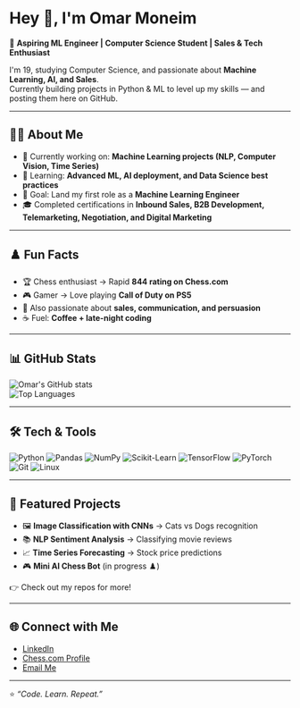 # Hey 👋, I'm Omar Moneim  

🚀 **Aspiring ML Engineer | Computer Science Student | Sales & Tech Enthusiast**  

I'm 19, studying Computer Science, and passionate about **Machine Learning, AI, and Sales**.  
Currently building projects in Python & ML to level up my skills — and posting them here on GitHub.  

---

## 🧑‍💻 About Me
- 🔭 Currently working on: **Machine Learning projects (NLP, Computer Vision, Time Series)**
- 🌱 Learning: **Advanced ML, AI deployment, and Data Science best practices**
- 🎯 Goal: Land my first role as a **Machine Learning Engineer**
- 🎓 Completed certifications in **Inbound Sales, B2B Development, Telemarketing, Negotiation, and Digital Marketing**

---

## ♟️ Fun Facts
- 🏆 Chess enthusiast → Rapid **844 rating on Chess.com**  
- 🎮 Gamer → Love playing **Call of Duty on PS5**  
- 🎤 Also passionate about **sales, communication, and persuasion**  
- ☕ Fuel: **Coffee + late-night coding**  

---

## 📊 GitHub Stats  
![Omar's GitHub stats](https://github-readme-stats.vercel.app/api?username=OmarMoneim&show_icons=true&theme=tokyonight)  
![Top Languages](https://github-readme-stats.vercel.app/api/top-langs/?username=OmarMoneim&layout=compact&theme=tokyonight)  

---

## 🛠️ Tech & Tools
![Python](https://img.shields.io/badge/Python-3776AB?style=flat-square&logo=python&logoColor=white)
![Pandas](https://img.shields.io/badge/Pandas-150458?style=flat-square&logo=pandas&logoColor=white)
![NumPy](https://img.shields.io/badge/Numpy-013243?style=flat-square&logo=numpy&logoColor=white)
![Scikit-Learn](https://img.shields.io/badge/ScikitLearn-F7931E?style=flat-square&logo=scikitlearn&logoColor=white)
![TensorFlow](https://img.shields.io/badge/TensorFlow-FF6F00?style=flat-square&logo=tensorflow&logoColor=white)
![PyTorch](https://img.shields.io/badge/PyTorch-EE4C2C?style=flat-square&logo=pytorch&logoColor=white)
![Git](https://img.shields.io/badge/Git-F05032?style=flat-square&logo=git&logoColor=white)
![Linux](https://img.shields.io/badge/Linux-FCC624?style=flat-square&logo=linux&logoColor=black)

---

## 📂 Featured Projects
- 🖼️ **Image Classification with CNNs** → Cats vs Dogs recognition  
- 📚 **NLP Sentiment Analysis** → Classifying movie reviews  
- 📈 **Time Series Forecasting** → Stock price predictions  
- 🎮 **Mini AI Chess Bot** (in progress ♟️)  

👉 Check out my repos for more!

---

## 🌐 Connect with Me
- [LinkedIn](https://www.linkedin.com/in/omar-moneim)  
- [Chess.com Profile](https://www.chess.com/member/YOUR_USERNAME)  
- [Email Me](mailto:your.email@example.com)  

---

⭐️ *“Code. Learn. Repeat.”*  
